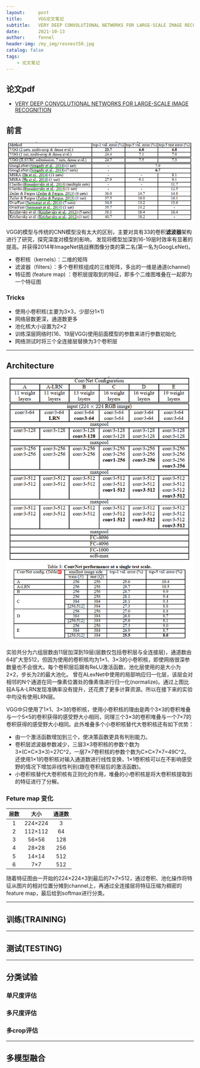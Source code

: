 ```yaml
---
layout:     post
title:      VGG论文笔记
subtitle:   VERY DEEP CONVOLUTIONAL NETWORKS FOR LARGE-SCALE IMAGE RECOGNITION
date:       2021-10-13
author:     fennel
header-img: /my_img/resnest50.jpg
catalog: false
tags:
    - 论文笔记
---
```


## 论文pdf
- [VERY DEEP CONVOLUTIONAL NETWORKS FOR LARGE-SCALE IMAGE RECOGNITION](/paper/VGG.pdf)

## 前言

![vggILSVRC2014](/my_img/vggILSVRC2014.png)

VGG的模型与传统的CNN模型没有太大的区别，主要对具有33的卷积**滤波器**架构进行了研究，探究深度对模型的影响，
发现将模型加深到16-19层时效率有显著的提高。并获得2014年ImageNet挑战赛图像分类的第二名(第一名为GoogLeNet)。

- 卷积核（kernels）：二维的矩阵
- 滤波器（filters）：多个卷积核组成的三维矩阵，多出的一维是通道(channel)
- 特征图 (feature map) ：卷积层提取到的特征，即多个二维图堆叠在一起即为一个特征图

### Tricks

- 使用小卷积核(主要为3×3，少部分1×1)
- 网络层数更深，通道数更多
- 池化核大小设置为2×2
- 训练深层网络时(16、19层VGG)使用前面模型的参数来进行参数初始化
- 网络测试时将三个全连接层替换为3个卷积层

---

## Architecture

![vggtable1](/my_img/vggtable1.png)
![vggtable3](/my_img/vggtable3.png)

实验共分为六组层数由11层加深到19层(层数仅包括卷积层与全连接层)，通道数由64扩大至512，但因为使用的卷积核均为1×1、3×3的小卷积核，即使网络很深参数量也不会很大。每个卷积层后跟有ReLU激活函数，池化层使用的是大小为2×2，步长为2的最大池化。
曾在ALexNet中使用的局部响应归一化层，该层会对相邻的N个通道在同一像素位置处的像素值进行归一化(normalize)。通过上图比较A与A-LRN发现准确率没有提升，还花费了更多计算资源。所以在接下来的实验中均没有使用LRN层。<br>

VGG中只使用了1×1、3×3的卷积核，使用小卷积核的理由是两个3×3的卷积堆叠与一个5×5的卷积获得的感受野大小相同，同理三个3×3的卷积堆叠与一个7×7的卷积获得的感受野大小相同。此外堆叠多个小卷积核替代大卷积核还有如下优势：

- 由一个激活函数增加到三个，使决策函数更具有判别能力。
- 卷积层滤波器参数减少，三层3×3卷积核的参数个数为3×(C×C×3×3)=27C^2，一层7×7卷积核的参数个数为C×C×7×7=49C^2。还使用1×1的卷积核对输入通道数进行线性变换，1×1卷积核可以在不影响感受野的情况下增加非线性判别(跟在卷积层后的激活函数)。
- 小卷积核替代大卷积核有正则化的作用，堆叠的小卷积核是将大卷积核提取到的特征进行了分解。

### Feture map 变化

| 层数 | 大小 | 通道数 |
| :---: | :---: | :---: |
| 1 | 224×224 | 3 |
| 2 | 112×112 | 64 |
| 3 | 56×56 | 128 |
| 4 | 28×28 | 256 |
| 5 | 14×14 | 512 |
| 6 | 7×7 | 512 |

随着特征图由一开始的224×224×3到最后的7×7×512，通过卷积、池化操作将特征从图片的相对位置分摊到channel上，再通过全连接层将特征压缩为稠密的feature map，最后给到softmax进行分类。 

---

## 训练(TRAINING)

---

## 测试(TESTING)

---

## 分类试验

### 单尺度评估

### 多尺度评估

### 多crop评估

---

## 多模型融合
